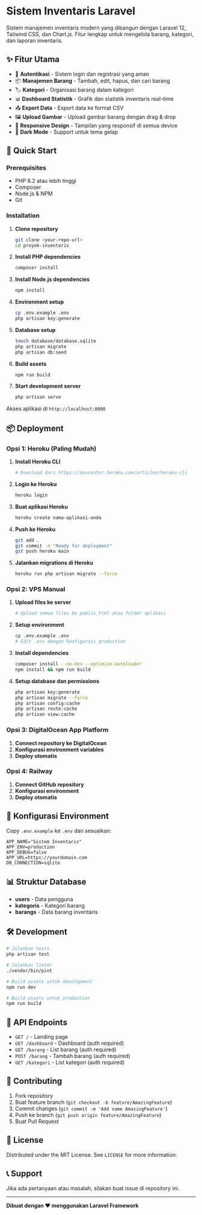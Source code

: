 # Sistem Inventaris Laravel

Sistem manajemen inventaris modern yang dibangun dengan Laravel 12, Tailwind CSS, dan Chart.js. Fitur lengkap untuk mengelola barang, kategori, dan laporan inventaris.

## ✨ Fitur Utama

- 🔐 **Autentikasi** - Sistem login dan registrasi yang aman
- 📦 **Manajemen Barang** - Tambah, edit, hapus, dan cari barang
- 🏷️ **Kategori** - Organisasi barang dalam kategori
- 📊 **Dashboard Statistik** - Grafik dan statistik inventaris real-time
- 📤 **Export Data** - Export data ke format CSV
- 🖼️ **Upload Gambar** - Upload gambar barang dengan drag & drop
- 📱 **Responsive Design** - Tampilan yang responsif di semua device
- 🌙 **Dark Mode** - Support untuk tema gelap

## 🚀 Quick Start

### Prerequisites

- PHP 8.2 atau lebih tinggi
- Composer
- Node.js & NPM
- Git

### Installation

1. **Clone repository**
   ```bash
   git clone <your-repo-url>
   cd proyek-inventaris
   ```

2. **Install PHP dependencies**
   ```bash
   composer install
   ```

3. **Install Node.js dependencies**
   ```bash
   npm install
   ```

4. **Environment setup**
   ```bash
   cp .env.example .env
   php artisan key:generate
   ```

5. **Database setup**
   ```bash
   touch database/database.sqlite
   php artisan migrate
   php artisan db:seed
   ```

6. **Build assets**
   ```bash
   npm run build
   ```

7. **Start development server**
   ```bash
   php artisan serve
   ```

Akses aplikasi di `http://localhost:8000`

## 📦 Deployment

### Opsi 1: Heroku (Paling Mudah)

1. **Install Heroku CLI**
   ```bash
   # Download dari https://devcenter.heroku.com/articles/heroku-cli
   ```

2. **Login ke Heroku**
   ```bash
   heroku login
   ```

3. **Buat aplikasi Heroku**
   ```bash
   heroku create nama-aplikasi-anda
   ```

4. **Push ke Heroku**
   ```bash
   git add .
   git commit -m "Ready for deployment"
   git push heroku main
   ```

5. **Jalankan migrations di Heroku**
   ```bash
   heroku run php artisan migrate --force
   ```

### Opsi 2: VPS Manual

1. **Upload files ke server**
   ```bash
   # Upload semua files ke public_html atau folder aplikasi
   ```

2. **Setup environment**
   ```bash
   cp .env.example .env
   # Edit .env dengan konfigurasi production
   ```

3. **Install dependencies**
   ```bash
   composer install --no-dev --optimize-autoloader
   npm install && npm run build
   ```

4. **Setup database dan permissions**
   ```bash
   php artisan key:generate
   php artisan migrate --force
   php artisan config:cache
   php artisan route:cache
   php artisan view:cache
   ```

### Opsi 3: DigitalOcean App Platform

1. **Connect repository ke DigitalOcean**
2. **Konfigurasi environment variables**
3. **Deploy otomatis**

### Opsi 4: Railway

1. **Connect GitHub repository**
2. **Konfigurasi environment**
3. **Deploy otomatis**

## 🔧 Konfigurasi Environment

Copy `.env.example` ke `.env` dan sesuaikan:

```env
APP_NAME="Sistem Inventaris"
APP_ENV=production
APP_DEBUG=false
APP_URL=https://yourdomain.com
DB_CONNECTION=sqlite
```

## 📊 Struktur Database

- **users** - Data pengguna
- **kategoris** - Kategori barang
- **barangs** - Data barang inventaris

## 🛠️ Development

```bash
# Jalankan tests
php artisan test

# Jalankan linter
./vendor/bin/pint

# Build assets untuk development
npm run dev

# Build assets untuk production
npm run build
```

## 📝 API Endpoints

- `GET /` - Landing page
- `GET /dashboard` - Dashboard (auth required)
- `GET /barang` - List barang (auth required)
- `POST /barang` - Tambah barang (auth required)
- `GET /kategori` - List kategori (auth required)

## 🤝 Contributing

1. Fork repository
2. Buat feature branch (`git checkout -b feature/AmazingFeature`)
3. Commit changes (`git commit -m 'Add some AmazingFeature'`)
4. Push ke branch (`git push origin feature/AmazingFeature`)
5. Buat Pull Request

## 📄 License

Distributed under the MIT License. See `LICENSE` for more information.

## 📞 Support

Jika ada pertanyaan atau masalah, silakan buat issue di repository ini.

---

**Dibuat dengan ❤️ menggunakan Laravel Framework**
